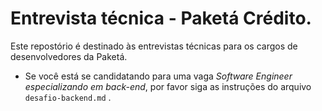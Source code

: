 # Entrevista técnica - Paketá Crédito.

Este repostório é destinado às entrevistas técnicas para os cargos de desenvolvedores da Paketá. 

- Se você está se candidatando para uma vaga *Software Engineer especializando em back-end*, por favor siga as instruções do arquivo `desafio-backend.md` .
